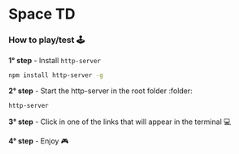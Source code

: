 # Space TD

### How to play/test :joystick:

**1° step** - Install `http-server`

```bash
npm install http-server -g
```

**2° step** - Start the http-server in the root folder :folder:

```bash
http-server
```

**3° step** - Click in one of the links that will appear in the terminal :computer:

**4° step** - Enjoy :video_game:

